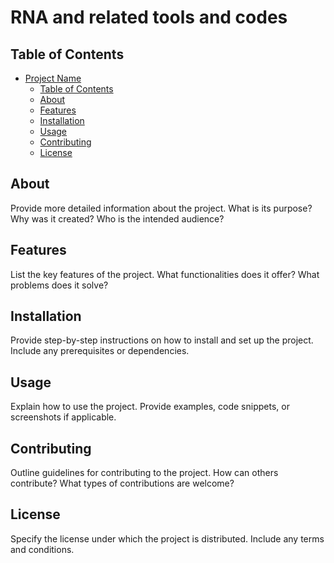 # RNA and related tools and codes


## Table of Contents

- [Project Name](#project-name)
  - [Table of Contents](#table-of-contents)
  - [About](#about)
  - [Features](#features)
  - [Installation](#installation)
  - [Usage](#usage)
  - [Contributing](#contributing)
  - [License](#license)

## About

Provide more detailed information about the project. What is its purpose? Why was it created? Who is the intended audience?

## Features

List the key features of the project. What functionalities does it offer? What problems does it solve?

## Installation

Provide step-by-step instructions on how to install and set up the project. Include any prerequisites or dependencies.

## Usage

Explain how to use the project. Provide examples, code snippets, or screenshots if applicable.

## Contributing

Outline guidelines for contributing to the project. How can others contribute? What types of contributions are welcome?

## License

Specify the license under which the project is distributed. Include any terms and conditions.
